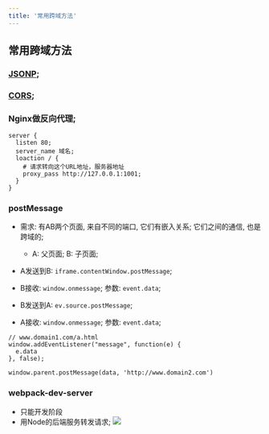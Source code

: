```yaml
---
title: '常用跨域方法'
---
```


## 常用跨域方法

### [JSONP](./jsonp); 

### [CORS](./简单请求); 

### Nginx做反向代理; 

```nginx
server {
  listen 80;
  server_name 域名;
  loaction / {
    # 请求转向这个URL地址，服务器地址
    proxy_pass http://127.0.0.1:1001; 
  }
}
```

### postMessage

* 需求: 有AB两个页面, 来自不同的端口, 它们有嵌入关系; 它们之间的通信, 也是跨域的; 
  + A: 父页面; B: 子页面; 

* A发送到B: `iframe.contentWindow.postMessage`; 
* B接收: `window.onmessage`; 参数: `event.data`; 

* B发送到A: `ev.source.postMessage`; 
* A接收: `window.onmessage`; 参数: `event.data`; 

```JS
// www.domain1.com/a.html
window.addEventListener("message", function(e) {
  e.data
}, false);

window.parent.postMessage(data, 'http://www.domain2.com')
```

### webpack-dev-server

* 只能开发阶段
* 用Node的后端服务转发请求; 
![](https://p3-juejin.byteimg.com/tos-cn-i-k3u1fbpfcp/33611800a4f944fe85db13282d7df135~tplv-k3u1fbpfcp-zoom-1.image)

